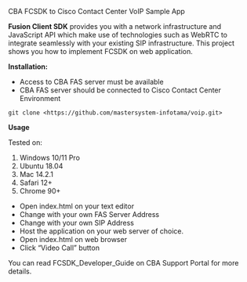 CBA FCSDK to Cisco Contact Center VoIP Sample App

**Fusion Client SDK** provides you with a network infrastructure and JavaScript API which make use of technologies such as WebRTC to integrate seamlessly with your existing SIP infrastructure. This project shows you how to implement FCSDK on web application.



**Installation:**

- Access to CBA FAS server must be available
- CBA FAS server should be connected to Cisco Contact Center Environment
```
git clone <https://github.com/mastersystem-infotama/voip.git>
```

**Usage**

Tested on:

1. Windows 10/11 Pro
1. Ubuntu 18.04
1. Mac 14.2.1
1. Safari 12+
1. Chrome 90+

- Open index.html on your text editor
- Change <FAS Address> with your own FAS Server Address
- Change <SIP Address> with your own SIP Address
- Host the application on your web server of choice.
- Open index.html on web browser
- Click “Video Call” button


You can read FCSDK\_Developer\_Guide on CBA Support Portal for more details.

